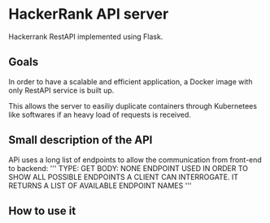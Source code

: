 

# HackerRank API server
Hackerrank RestAPI implemented using Flask.

## Goals
In order to have a scalable and efficient application, a Docker image with only RestAPI service is built up.

This allows the server to easiliy duplicate containers through Kubernetees like softwares if an heavy load of requests is received.


## Small description of the API
APi uses a long list of endpoints to allow the communication from front-end to backend:
'''
TYPE: GET
BODY: NONE
ENDPOINT USED IN ORDER TO SHOW ALL POSSIBLE ENDPOINTS A CLIENT CAN INTERROGATE.
IT RETURNS A LIST OF AVAILABLE ENDPOINT NAMES
'''
## How to use it


